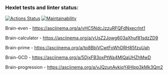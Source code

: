 ### Hexlet tests and linter status:
[![Actions Status](https://github.com/trair/frontend-project-lvl1/workflows/hexlet-check/badge.svg)](https://github.com/trair/frontend-project-lvl1/actions)
[![Maintainability](https://api.codeclimate.com/v1/badges/f880cb59eb8ebbd37e00/maintainability)](https://codeclimate.com/github/trair/frontend-project-lvl1/maintainability)

Brain-even - https://asciinema.org/a/vHC5NdcJzzuRFQFdNxecrInt1

Brain-calculator - https://asciinema.org/a/vUsZ2Jowg603aXhuf81sdzZD9

Brain-prime - https://asciinema.org/a/tp8BbjVCwtFoWhDRH85fzuUah

Brain-GCD - https://asciinema.org/a/5DjxFB3oxPtWa4MlQaUHZhMwD

Brain-progression - https://asciinema.org/a/vJQzunAykiqY4Hlpp3kMk3Qm2
